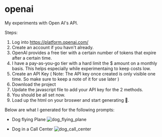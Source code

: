 # openai
My experiments with Open AI's API. 

Steps: 
1. Log into https://platform.openai.com/
2. Create an account if you havn't already. 
3. OpenAI provides a free tier with a certain number of tokens that expire after a certain time. 
4. I have a pay-as-you-go tier with a hard limit the $ amount on a monthly basis. This helps especially while experimentaing to keep costs low. 
5. Create an API Key ( Note: The API key once created is only visible one time. So make sure to keep a note of it for use later )  
6. Download the project 
7. Update the javascript file to add your API key for the 2 methods. 
8. You should be all set now. 
9. Load up the html on your broswer and start generating 🤘. 

Below are what I generated for the following prompts: 
- Dog flying Plane 
![dog_flying_plane](https://github.com/sabyapradhan/openai/assets/870774/8375521f-7d95-441f-878e-7badac528af2)

- Dog in a Call Center 
![dog_call_center](https://github.com/sabyapradhan/openai/assets/870774/afdf2fd2-68a3-4377-9f18-0acbb23d9a0b)
